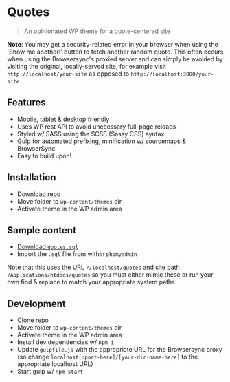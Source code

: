 # Quotes

> An opinionated WP theme for a quote-centered site

**Note**: You may get a security-related error in your browser when using the 'Show me another!' button to fetch another random quote. This often occurs when using the Browsersync's proxied server and can simply be avoided by visiting the original, locally-served site, for example visit `http://localhost/your-site` as opposed to `http://localhost:3000/your-site`.

## Features

- Mobile, tablet & desktop friendly
- Uses WP rest API to avoid unecessary full-page reloads
- Styled w/ SASS using the SCSS (Sassy CSS) syntax
- Gulp for automated prefixing, minification w/ sourcemaps & BrowserSync
- Easy to build upon!

## Installation

- Download repo
- Move folder to `wp-content/themes` dir
- Activate theme in the WP admin area

## Sample content

- [Download `quotes.sql`](https://gist.github.com/shwilliam/e7658f5e07956d5ba370ab372de2eb53)
- Import the `.sql` file from within `phpmyadmin`

Note that this uses the URL `//localhost/quotes` and site path `/Applications/htdocs/quotes` so you must either mimic these or run your own find & replace to match your appropriate system paths.

## Development

- Clone repo
- Move folder to `wp-content/themes` dir
- Activate theme in the WP admin area
- Install dev dependencies w/ `npm i`
- Update `gulpfile.js` with the appropriate URL for the Browsersync proxy (so change `localhost[:port-here]/[your-dir-name-here]` to the appropriate localhost URL)
- Start gulp w/ `npm start`
